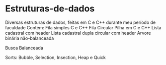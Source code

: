 # Estruturas-de-dados
Diversas estruturas de dados, feitas em C e C++ durante meu período de faculdade
Contém:
Fila simples C e C++
Fila Circular
Pilha em C e C++
Lista cadastral com header
Lista cadastral dupla circular com header
Arvore binária não-balanceada

Busca Balanceada 

Sorts: Bubble, Selection, Insection, Heap e Quick
